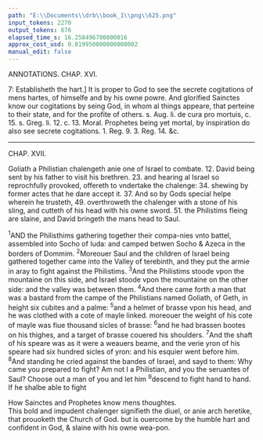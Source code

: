 ```yaml
---
path: "E:\\Documents\\drb\\book_1\\png\\625.png"
input_tokens: 2270
output_tokens: 876
elapsed_time_s: 16.258496700000016
approx_cost_usd: 0.019950000000000002
manual_edit: false
---
```

ANNOTATIONS.
CHAP. XVI.

7: Establisheth the hart.] It is proper to God to see the secrete cogitations of mens hartes, of himselfe and by his owne powre. And glorified Sainctes know our cogitations by seing God, in whom al things appeare, that perteine to their state, and for the profite of others. s. Aug. li. de cura pro mortuis, c. 15. s. Greg. li. 12. c. 13. Moral. Prophetes being yet mortal, by inspiration do also see secrete cogitations. 1. Reg. 9. 3. Reg. 14. &c.

<hr>

CHAP. XVII.

Goliath a Philistian chalengeth anie one of Israel to combate. 12. David being sent by his father to visit his brethren. 23. and hearing al Israel so reprochfully provoked, offereth to vndertake the chalenge: 34. shewing by former actes that he dare accept it. 37. And so by Gods special helpe wherein he trusteth, 49. overthroweth the chalenger with a stone of his sling, and cutteth of his head with his owne sword. 51. the Philistims fleing are slaine, and David bringeth the mans head to Saul.

<sup>1</sup>AND the Philisthims gathering together their compa-nies vnto battel, assembled into Socho of Iuda: and camped betwen Socho & Azeca in the borders of Dommim. <sup>2</sup>Moreouer Saul and the children of Israel being gathered together came into the Valley of terebinth, and they put the armie in aray to fight against the Philistims. <sup>3</sup>And the Philistims stoode vpon the mountaine on this side, and Israel stoode vpon the mountaine on the other side: and the valley was between them. <sup>4</sup>And there came forth a man that was a bastard from the campe of the Philistians named Goliath, of Geth, in height six cubites and a palme: <sup>5</sup>and a helmet of brasse vpon his head, and he was clothed with a cote of mayle linked. moreouer the weight of his cote of mayle was fiue thousand sicles of brasse: <sup>6</sup>and he had brassen bootes on his thighes, and a target of brasse couered his shoulders. <sup>7</sup>And the shaft of his speare was as it were a weauers beame, and the verie yron of his speare had six hundred sicles of yron: and his esquier went before him. <sup>8</sup>And standing he cried against the bandes of Israel, and sayd to them: Why came you prepared to fight? Am not I a Philistian, and you the seruantes of Saul? Choose out a man of you and let him <sup>9</sup>descend to fight hand to hand. If he shalbe able to fight

<aside>How Sainctes and Prophetes know mens thoughtes.</aside>

<aside>This bold and impudent chalenger signifieth the diuel, or anie arch heretike, that prouoketh the Church of God. but is ouercome by the humble hart and confident in God, & slaine with his owne wea-pon.</aside>

[^1]: Moral. Prophetes being yet mortal, by inspiration do also see secrete cogitations. 1. Reg. 9. 3. Reg. 14. &c.